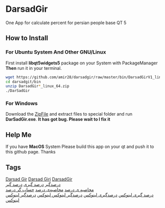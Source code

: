 # DarsadGir
One App for calculate percent for persian people base QT 5
## How to Install
### For Ubuntu System And Other GNU/Linux
First install **libqt5widgets5** package on your System with PackageManager  
**Then** run it in your terminal.
```sh
wget https://github.com/amir28/darsadgir/raw/master/bin/DarsadGirV1_linux_64.zip
cd darsadgit/bin
unzip DarsadGir*_linux_64.zip
./DarSadGir
```
### For Windows
Download the 
[ZipFile](https://raw.githubusercontent.com/amir28/darsadgir/master/bin/DarsadGirV1.1_Windows.zip) 
and extract files to special folder and run **DarSadGir.exe**. **It has got bug. Please wait to I fix it**
## Help Me
If you have **MacOS** System Please build this app on your qt and push it to this github page. Thanks

## Tags
[Darsad Gir](https://github.com/amir28/darsadgir)
[Darsad Giri](https://github.com/amir28/darsadgir)
[DarsadGir](https://github.com/amir28/darsadgir)  
[درصدگیر](https://github.com/amir28/darsadgir)
[درصد گیری](https://github.com/amir28/darsadgir)
[درصد گیر](https://github.com/amir28/darsadgir)  
[محاصبه ی درصد](https://github.com/amir28/darsadgir)
[محاصبه‌ی درصد](https://github.com/amir28/darsadgir)
[حساب گر درصد](https://github.com/amir28/darsadgir)  
[درصد گیری لینوکس](https://github.com/amir28/darsadgir)
[درصدگیری لینوکس](https://github.com/amir28/darsadgir)
[درصدگیر لینوکس لینوکس](https://github.com/amir28/darsadgir)
[درصدگیر لینوکس لینوکس](https://github.com/amir28/darsadgir)
